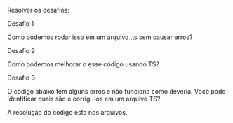 Resolver os desafios:

Desafio 1 

 Como podemos rodar isso em um arquivo .ts sem causar erros?



Desafio 2

 Como podemos melhorar o esse código usando TS?



Desafio 3 

O código abaixo tem alguns erros e não funciona como deveria. Você pode identificar quais são e corrigi-los em um arquivo TS?


A resolução do codigo esta nos arquivos.
